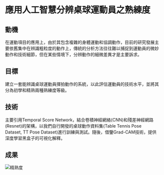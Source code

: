 # 應用人工智慧分辨桌球運動員之熟練度 

## 動機
在運動項目的應用上，由於其包含複雜的身體運動和協調動作，目前的研究發展主要依舊集中在辨識粗粒度的動作上，傳統的分析方法往往難以捕捉到運動員的微妙動作和技術細節，但在某些情境下，分辨動作的細微差異才是主要訴求。
## 目標
建立一套能辨識桌球運動員揮拍動作的系統，以此評估運動員的技術水平，並將其分為初學和精熟兩種熟練度等級。  
## 技術
主要引用Temporal Score Network，結合卷積神經網絡(CNN)和殘差神經網路(Resnet)的架構，以我們自行開發的桌球動作資料集(Table Tennis Pose Dataset, TT Pose Dataset)進行訓練與測試。隨後，借鑒Grad-CAM技術，提供深度學習黑盒子的可視化解釋。
## 成果
![精熟度](/img/精熟度.jpeg)
